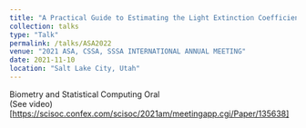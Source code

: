 ```yaml
---
title: "A Practical Guide to Estimating the Light Extinction Coefficient with Nonlinear Models – a Case Study on Maize"
collection: talks
type: "Talk"
permalink: /talks/ASA2022
venue: "2021 ASA, CSSA, SSSA INTERNATIONAL ANNUAL MEETING"
date: 2021-11-10
location: "Salt Lake City, Utah"
---
```


Biometry and Statistical Computing Oral  
(See video)[https://scisoc.confex.com/scisoc/2021am/meetingapp.cgi/Paper/135638]
